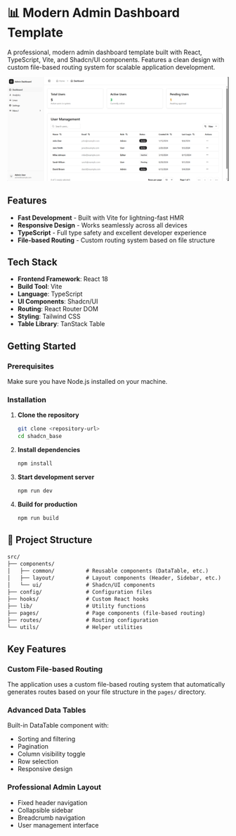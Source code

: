 # 📊 Modern Admin Dashboard Template

A professional, modern admin dashboard template built with React, TypeScript, Vite, and Shadcn/UI components. Features a clean design with custom file-based routing system for scalable application development.

![Dashboard Preview](./public/Capture.PNG)

## Features

- **Fast Development** - Built with Vite for lightning-fast HMR
- **Responsive Design** - Works seamlessly across all devices
- **TypeScript** - Full type safety and excellent developer experience
- **File-based Routing** - Custom routing system based on file structure

## Tech Stack

- **Frontend Framework**: React 18
- **Build Tool**: Vite
- **Language**: TypeScript
- **UI Components**: Shadcn/UI
- **Routing**: React Router DOM
- **Styling**: Tailwind CSS
- **Table Library**: TanStack Table

## Getting Started

### Prerequisites

Make sure you have Node.js installed on your machine.

### Installation

1. **Clone the repository**
   ```bash
   git clone <repository-url>
   cd shadcn_base
   ```

2. **Install dependencies**
   ```bash
   npm install
   ```

3. **Start development server**
   ```bash
   npm run dev
   ```

4. **Build for production**
   ```bash
   npm run build
   ```

## 📁 Project Structure

```
src/
├── components/
│   ├── common/          # Reusable components (DataTable, etc.)
│   ├── layout/          # Layout components (Header, Sidebar, etc.)
│   └── ui/              # Shadcn/UI components
├── config/              # Configuration files
├── hooks/               # Custom React hooks
├── lib/                 # Utility functions
├── pages/               # Page components (file-based routing)
├── routes/              # Routing configuration
└── utils/               # Helper utilities
```

## Key Features

### Custom File-based Routing
The application uses a custom file-based routing system that automatically generates routes based on your file structure in the `pages/` directory.

### Advanced Data Tables
Built-in DataTable component with:
- Sorting and filtering
- Pagination
- Column visibility toggle
- Row selection
- Responsive design

### Professional Admin Layout
- Fixed header navigation
- Collapsible sidebar
- Breadcrumb navigation
- User management interface
